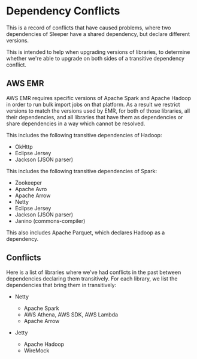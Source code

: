 Dependency Conflicts
====================

This is a record of conflicts that have caused problems, where two dependencies of Sleeper have a shared dependency, but
declare different versions.

This is intended to help when upgrading versions of libraries, to determine whether we're able to upgrade on both sides
of a transitive dependency conflict.

## AWS EMR

AWS EMR requires specific versions of Apache Spark and Apache Hadoop in order to run bulk import jobs on that platform.
As a result we restrict versions to match the versions used by EMR, for both of those libraries, all their dependencies,
and all libraries that have them as dependencies or share dependencies in a way which cannot be resolved.

This includes the following transitive dependencies of Hadoop:

- OkHttp
- Eclipse Jersey
- Jackson (JSON parser)

This includes the following transitive dependencies of Spark:

- Zookeeper
- Apache Avro
- Apache Arrow
- Netty
- Eclipse Jersey
- Jackson (JSON parser)
- Janino (commons-compiler)

This also includes Apache Parquet, which declares Hadoop as a dependency.

## Conflicts

Here is a list of libraries where we've had conflicts in the past between dependencies declaring them transitively. For
each library, we list the dependencies that bring them in transitively:

- Netty
  - Apache Spark
  - AWS Athena, AWS SDK, AWS Lambda
  - Apache Arrow

- Jetty
  - Apache Hadoop
  - WireMock

